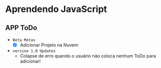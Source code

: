 <h1>Aprendendo JavaScript</h1> 

<h2>APP ToDo</h2>

- `Beta Metas`
    - [x] Adicionar Projeto na Nuvem 

- `version 1.0 Updates`
    - Colapse de erro quando o usuário não coloca nenhum ToDo para adicionar!